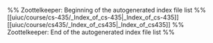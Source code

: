 %% Zoottelkeeper: Beginning of the autogenerated index file list  %%
 [[uiuc/course/cs-435/_Index_of_cs-435|_Index_of_cs-435]]
 [[uiuc/course/cs435/_Index_of_cs435|_Index_of_cs435]]
%% Zoottelkeeper: End of the autogenerated index file list  %%
